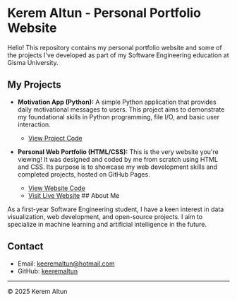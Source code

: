 # Kerem Altun - Personal Portfolio Website

Hello! This repository contains my personal portfolio website and some of the projects I've developed as part of my Software Engineering education at Gisma University.

## My Projects

* **Motivation App (Python):** A simple Python application that provides daily motivational messages to users. This project aims to demonstrate my foundational skills in Python programming, file I/O, and basic user interaction.
    * [View Project Code](https://github.com/keeremaltun/portfolio/tree/main/motivation-app)

* **Personal Web Portfolio (HTML/CSS):** This is the very website you're viewing! It was designed and coded by me from scratch using HTML and CSS. Its purpose is to showcase my web development skills and completed projects, hosted on GitHub Pages.
    * [View Website Code](https://github.com/keeremaltun/portfolio)
    * [Visit Live Website](https://keeremaltun.github.io/portfolio/) ## About Me

As a first-year Software Engineering student, I have a keen interest in data visualization, web development, and open-source projects. I aim to specialize in machine learning and artificial intelligence in the future.

## Contact

* Email: [keeremaltun@hotmail.com](mailto:keeremaltun@hotmail.com)
* GitHub: [keeremaltun](https://github.com/keeremaltun)

---

© 2025 Kerem Altun
